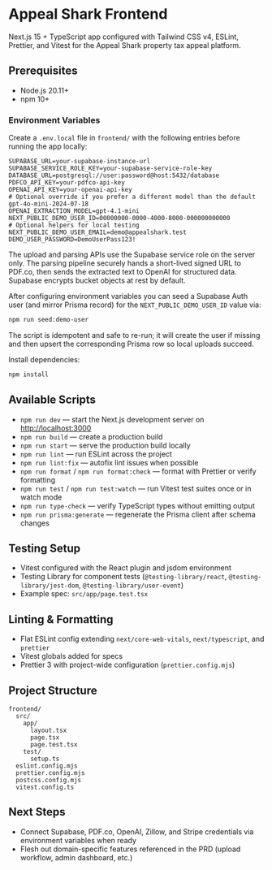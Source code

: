 # Appeal Shark Frontend

Next.js 15 + TypeScript app configured with Tailwind CSS v4, ESLint, Prettier, and Vitest for the Appeal Shark property tax appeal platform.

## Prerequisites

- Node.js 20.11+
- npm 10+

### Environment Variables

Create a `.env.local` file in `frontend/` with the following entries before running the app locally:

```
SUPABASE_URL=your-supabase-instance-url
SUPABASE_SERVICE_ROLE_KEY=your-supabase-service-role-key
DATABASE_URL=postgresql://user:password@host:5432/database
PDFCO_API_KEY=your-pdfco-api-key
OPENAI_API_KEY=your-openai-api-key
# Optional override if you prefer a different model than the default gpt-4o-mini-2024-07-18
OPENAI_EXTRACTION_MODEL=gpt-4.1-mini
NEXT_PUBLIC_DEMO_USER_ID=00000000-0000-4000-8000-000000000000
# Optional helpers for local testing
NEXT_PUBLIC_DEMO_USER_EMAIL=demo@appealshark.test
DEMO_USER_PASSWORD=DemoUserPass123!
```

The upload and parsing APIs use the Supabase service role on the server only. The parsing pipeline securely hands a short-lived signed URL to PDF.co, then sends the extracted text to OpenAI for structured data. Supabase encrypts bucket objects at rest by default.

After configuring environment variables you can seed a Supabase Auth user (and mirror Prisma record) for the `NEXT_PUBLIC_DEMO_USER_ID` value via:

```bash
npm run seed:demo-user
```

The script is idempotent and safe to re-run; it will create the user if missing and then upsert the corresponding Prisma row so local uploads succeed.

Install dependencies:

```bash
npm install
```

## Available Scripts

- `npm run dev` — start the Next.js development server on [http://localhost:3000](http://localhost:3000)
- `npm run build` — create a production build
- `npm run start` — serve the production build locally
- `npm run lint` — run ESLint across the project
- `npm run lint:fix` — autofix lint issues when possible
- `npm run format` / `npm run format:check` — format with Prettier or verify formatting
- `npm run test` / `npm run test:watch` — run Vitest test suites once or in watch mode
- `npm run type-check` — verify TypeScript types without emitting output
- `npm run prisma:generate` — regenerate the Prisma client after schema changes

## Testing Setup

- Vitest configured with the React plugin and jsdom environment
- Testing Library for component tests (`@testing-library/react`, `@testing-library/jest-dom`, `@testing-library/user-event`)
- Example spec: `src/app/page.test.tsx`

## Linting & Formatting

- Flat ESLint config extending `next/core-web-vitals`, `next/typescript`, and `prettier`
- Vitest globals added for specs
- Prettier 3 with project-wide configuration (`prettier.config.mjs`)

## Project Structure

```
frontend/
  src/
    app/
      layout.tsx
      page.tsx
      page.test.tsx
    test/
      setup.ts
  eslint.config.mjs
  prettier.config.mjs
  postcss.config.mjs
  vitest.config.ts
```

## Next Steps

- Connect Supabase, PDF.co, OpenAI, Zillow, and Stripe credentials via environment variables when ready
- Flesh out domain-specific features referenced in the PRD (upload workflow, admin dashboard, etc.)
